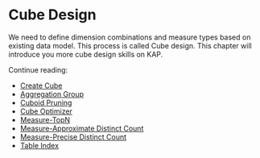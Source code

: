 # Cube Design

We need to define dimension combinations and measure types based on existing data model. This process is called Cube design. This chapter will introduce you more cube design skills on KAP. 

Continue reading:

- [Create Cube](create_cube.en.md)
- [Aggregation Group](aggregation_group.en.md)
- [Cuboid Pruning](cuboid_pruning.en.md)
- [Cube Optimizer](cube_suggestion.en.md)
- [Measure-TopN](topN.en.md)
- [Measure-Approximate Distinct Count](count_distinct.en.md)
- [Measure-Precise Distinct Count](count_distinct_precise.en.md)
- [Table Index](table_index.en.md)



